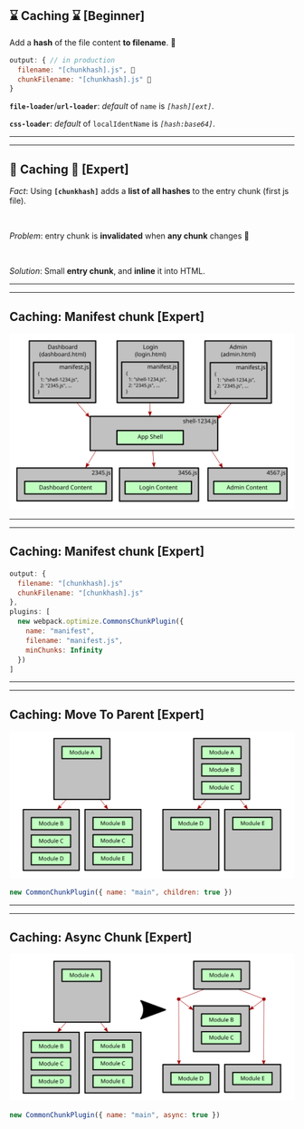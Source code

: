 ## ⌛️ Caching ⌛️ [Beginner]

Add a **hash** of the file content **to filename**. 📧

``` js
output: { // in production
  filename: "[chunkhash].js", 📲
  chunkFilename: "[chunkhash].js" 📲
}
```

**`file-loader`**/**`url-loader`**: *default* of `name` is *`[hash][ext]`*.

**`css-loader`**: *default* of `localIdentName` is *`[hash:base64]`*.

---

---

## 🚧 Caching 🚧 [Expert]

*Fact*: Using **`[chunkhash]`** adds a **list of all hashes** to the entry chunk (first js file).

<br>

*Problem*: entry chunk is **invalidated** when **any chunk** changes 🤔

<br>

*Solution*: Small **entry chunk**, and **inline** it into HTML.

---

---

## Caching: Manifest chunk [Expert]

![Manifest Chunk with App Shell](manifest-shell.svg)

---

---

## Caching: Manifest chunk [Expert]

``` js
output: {
  filename: "[chunkhash].js"
  chunkFilename: "[chunkhash].js"
},
plugins: [
  new webpack.optimize.CommonsChunkPlugin({
    name: "manifest",
    filename: "manifest.js",
    minChunks: Infinity
  })
]
```

---

---

## Caching: Move To Parent [Expert]

![Move to Parent](move-to-parent.svg)

``` js
new CommonChunkPlugin({ name: "main", children: true })
```
---

---

## Caching: Async Chunk [Expert]

![Async Chunk](async-chunk.svg)

``` js
new CommonChunkPlugin({ name: "main", async: true })
```